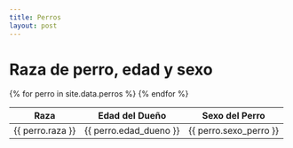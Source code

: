 ```yaml
---
title: Perros
layout: post
---
```


<h1>Raza de perro, edad y sexo </h1>
<table>
  <thead>
    <tr>
      <th>Raza</th>
      <th>Edad del Dueño</th>
      <th>Sexo del Perro</th>
    </tr>
  </thead>
  <tbody>
    {% for perro in site.data.perros %}
      <tr>
        <td>{{ perro.raza }}</td>
        <td>{{ perro.edad_dueno }}</td>
        <td>{{ perro.sexo_perro }}</td>
      </tr>
    {% endfor %}
  </tbody>
</table>